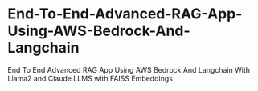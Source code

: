 # End-To-End-Advanced-RAG-App-Using-AWS-Bedrock-And-Langchain
End To End Advanced RAG App Using AWS Bedrock And Langchain With Llama2 and Claude LLMS with FAISS Embeddings
